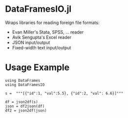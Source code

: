DataFramesIO.jl
===============

Wraps libraries for reading foreign file formats:

* Evan Miller's Stata, SPSS, ... reader
* Avik Sengupta's Excel reader
* JSON input/output
* Fixed-width text input/output

# Usage Example

    using DataFrames
    using DataFramesIO

    s =  """[{"id":1, "val":5.5}, {"id":2, "val": 6.6}]"""

    df = json2df(s)
    json = df2json(df)
    df2 = json2df(json)
